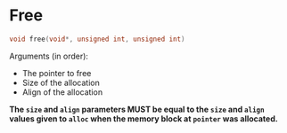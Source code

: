 # Free

```c
void free(void*, unsigned int, unsigned int)
```

Arguments (in order):
- The pointer to free
- Size of the allocation
- Align of the allocation

**The `size` and `align` parameters MUST be equal to the `size` and `align` values given to `alloc` when the memory block at `pointer` was allocated.**
